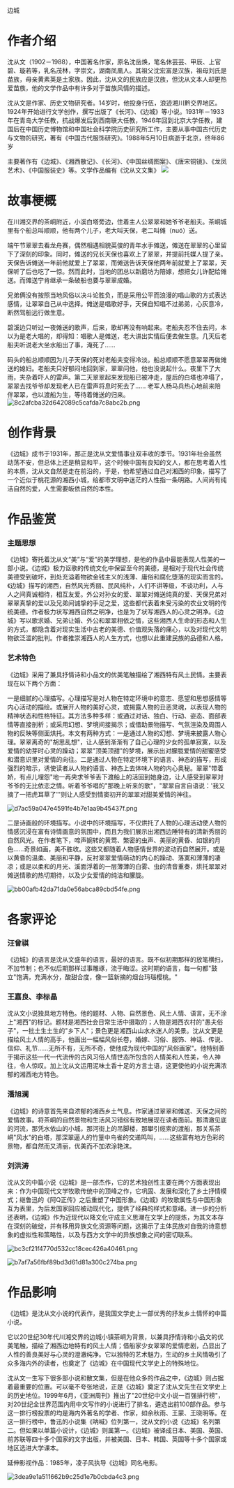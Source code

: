  边城
# 作者介绍
沈从文（1902－1988），中国著名作家，原名沈岳焕，笔名休芸芸、甲辰、上官碧、璇若等，乳名茂林，字崇文，湖南凤凰人。其祖父沈宏富是汉族，祖母刘氏是苗族，母亲黄素英是土家族。因此，沈从文的民族应是汉族，但沈从文本人却更热爱苗族，他的文学作品中有许多对于苗族风情的描述。

沈从文是作家、历史文物研究者。14岁时，他投身行伍，浪迹湘川黔交界地区。1924年开始进行文学创作，撰写出版了《长河》、《边城》等小说。1931年－1933年在青岛大学任教，抗战爆发后到西南联大任教，1946年回到北京大学任教，建国后在中国历史博物馆和中国社会科学院历史研究所工作，主要从事中国古代历史与文物的研究，著有《中国古代服饰研究》。1988年5月10日病逝于北京，终年86岁

主要著作有《边城》、《湘西散记》、《长河》、《中国丝绸图案》、《唐宋铜镜》、《龙凤艺术》、《中国服装史》等。文学作品编有《沈从文文集》
![](C:\Users\24019\Pictures\QQ图片20231126164912.jpg)


# 故事梗概
在川湘交界的茶峒附近，小溪白塔旁边，住着主人公翠翠和她爷爷老船夫。茶峒城里有个船总叫顺顺，他有两个儿子，老大叫天保，老二叫傩（nuó）送。

端午节翠翠去看龙舟赛，偶然相遇相貌英俊的青年水手傩送，傩送在翠翠的心里留下了深刻的印象。同时，傩送的兄长天保也喜欢上了翠翠，并提前托媒人提了亲。天保告诉傩送一年前他就爱上了翠翠，而傩送告诉天保他两年前就爱上了翠翠，天保听了后也吃了一惊。然而此时，当地的团总以新磨坊为陪嫁，想把女儿许配给傩送。而傩送宁肯继承一条破船也要与翠翠成婚。

兄弟俩没有按照当地风俗以决斗论胜负，而是采用公平而浪漫的唱山歌的方式表达感情，让翠翠自己从中选择。傩送是唱歌好手，天保自知唱不过弟弟，心灰意冷，断然驾船远行做生意。

碧溪边只听过一夜傩送的歌声，后来，歌却再没有响起来。老船夫忍不住去问，本以为是老大唱的，却得知：唱歌人是傩送，老大讲出实情后便去做生意。几天后老船夫听说老大坐水船出了事，淹死了……

码头的船总顺顺因为儿子天保的死对老船夫变得冷淡。船总顺顺不愿意翠翠再做傩送的媳妇。老船夫只好郁闷地回到家，翠翠问他，他也没说起什么。夜里下了大雨，夹杂着吓人的雷声。第二天翠翠起来发现船已被冲走，屋后的白塔也冲塌了，翠翠去找爷爷却发现老人已在雷声将息时死去了…… 老军人杨马兵热心地前来陪伴翠翠，也以渡船为生，等待着傩送的归来。
![8c2afcba32d642089c5cafda7c8abc2b.png](en-resource://database/544:0)


# 创作背景
《边城》成书于1931年，那正是沈从文爱情事业双丰收的季节。1931年社会虽然动荡不安，但总体上还是稍显和平，这个时候中国有良知的文人，都在思考着人性的本质，沈从文自然是走在前沿的，于是，他希望通过自己对湘西的印象，描写了一个近似于桃花源的湘西小城，给都市文明中迷茫的人性指一条明路。人间尚有纯洁自然的爱，人生需要皈依自然的本性。


# 作品鉴赏
### 主题思想
《边城》寄托着沈从文“美”与“爱”的美学理想，是他的作品中最能表现人性美的一部小说。《边城》极力讴歌的传统文化中保留至今的美德，是相对于现代社会传统美德受到破坏，到处充溢着物欲金钱主义的浅薄、庸俗和腐化堕落的现实而言的。《边城》描写的湘西，自然风光秀丽、民风纯朴，人们不讲等级，不谈功利，人与人之间真诚相待，相互友爱。外公对孙女的爱、翠翠对傩送纯真的爱、天保兄弟对翠翠真挚的爱以及兄弟间诚挚的手足之爱，这些都代表着未受污染的农业文明的传统美德。作者极力状写湘西自然之明净，也是为了状写湘西人的心灵之明净。《边城》写以歌求婚、兄弟让婚、外公和翠翠相依之情，这些湘西人生命的形态和人生的方式，都隐含着对现实生活中古老的美德、价值观失落的痛心，以及对现代文明物欲泛滥的批判。作者推崇湘西人的人生方式，也想以此重建民族的品德和人格。

### 艺术特色
《边城》采用了兼具抒情诗和小品文的优美笔触描绘了湘西特有风土民情。主要表现在以下两个方面：

一是细腻的心理描写。心理描写是对人物在特定环境中的意志、愿望和思想感情等内心活动的描绘。或展开人物的美好心灵，或揭露人物的丑恶灵魂，以表现人物的精神状态和性格特征。其方法多种多样：或通过对话、独白、行动、姿态、面部表情等直接剖析；或采用幻想、梦境间接揭示；或借助景物描写、气氛渲染及周围人物的反映等侧面烘托。本文有两种方式：一是通过人物的幻想、梦境来披露人物心理。翠翠离奇的"胡思乱想"，让人感到渐渐有了自己心理的少女的孤单寂寞，以及爱情的幼芽时心灵的躁动；翠翠"顶美顶甜"的梦境，展示出对朦胧爱情的甜蜜感受和潜意识里对爱情的向往。二是通过人物在特定环境下的语言、神态的描写，形成强烈的暗示，诱使读者从人物的语言、神态上去体味人物的内心奥秘。翠翠"带着娇，有点儿埋怨"地一再央求爷爷丢下渡船上的活回到她身边，让人感受到翠翠对爷爷的无比依恋之情。听着爷爷唱的"那晚上听来的歌"，"翠翠自言自语说：'我又摘了一把虎耳草了'"则让人感受到情窦初开的翠翠对甜美爱情的神往。

![d7ac59a047e4591fe4b7e1aa9b45437f.png](en-resource://database/548:0)

二是诗画般的环境描写。小说中的环境描写，不仅烘托了人物的心理活动使人物的情感沉浸在富有诗情画意的氛围中，而且为我们展示出湘西边陲特有的清新秀丽的自然风光。在作者笔下，啼声婉转的黄莺、繁密的虫声、美丽的黄昏、如银的月色……奇景如画，美不胜收。这些又都随着人物感情世界的波动而自然展开。或是以黄昏的温柔、美丽和平静，反衬翠翠爱情萌动的内心的躁动、落寞和薄薄的凄凉；或是以柔和的月光、溪面浮着的一层薄薄的白雾、虫的清音重奏，烘托翠翠对傩送情歌的热切期待，以及少女爱情的纯洁和朦胧。

![bb00afb42da71da0e56abca89cbd54fe.png](en-resource://database/550:0)


# 各家评论


### 汪曾祺
《边城》的语言是沈从文盛年的语言，最好的语言。既不似初期那样的放笔横扫，不加节制；也不似后期那样过事雕琢，流于晦涩。这时期的语言，每一句都"鼓立"饱满，充满水分，酸甜合度，像一篮新摘的烟台玛瑙樱桃。"

### 王嘉良、李标晶
沈从文小说独具地方特色。他的题材、人物、自然景色、风土人情、语言，无不涂上"湘西"的标记。题材是湘西社会日常生活中摄取的；人物是湘西农村的"愚夫俗子"，一批土生土生的"乡下人"；景色更是湘西山山水水迷人的美景。沈从文更是描绘风土人情的高手，他画出一幅幅风俗长卷，婚嫁、习俗、服饰、神话、传说、信仰、礼节……无所不有，无所不奇，使他成为现代中国的"风俗画家"。他特别善于揭示这些一代一代流传的古风习俗人情世态所包含的人情美和人性美，令人神往，令人惊叹。加上沈从文运用泥味土香十足的方言土语，这更使他的小说充满浓郁的湘西地方特色。

### 潘旭澜
《边城》的诗意首先来自浓郁的湘西乡土气息。作家通过翠翠和傩送、天保之间的爱情故事。将茶峒的自然景物和生活风习错综有致地展现在读者面前。那清澈见底的河流，那凭水依山的小城，那河街上的吊脚楼，那攀引缆索的渡船，那关系茶峒"风水"的白塔，那深翠逼人的竹篁中鸟雀的交递鸣叫，……这些富有地方色彩的景物，都自然而又清丽，优美而不加浓涂艳沫。

### 刘洪涛
沈从文的中篇小说《边城》是一部杰作，它的艺术独创性主要在两个方面表现出来：作为中国现代文学牧歌传统中的顶峰之作，它巩固、发展和深化了乡土抒情模式；继鲁迅的《阿Q正传》之后重塑了中国形象。《边城》的牧歌属性与中国形象互为表里，为后发国家回应被动现代化，提供了经典的样式和意绪。进一步的分析还表明，《边城》作为近现代以降文化守成主义思潮在文学上的提炼，为其文本存在深刻的破绽，并有移用异族文化资源等问题，这揭示了主体民族对自我的诗意想象的虚拟性和策略性，以及与西方文学中的异族想象之间的密切联系。


![bc3cf21f4770d532cc18cec426a40461.png](en-resource://database/554:0)


![b7af7a56fbf89bd3d61d81a300c274ba.png](en-resource://database/556:0)

# 作品影响
《边城》是沈从文小说的代表作，是我国文学史上一部优秀的抒发乡土情怀的中篇小说。

它以20世纪30年代川湘交界的边城小镇茶峒为背景，以兼具抒情诗和小品文的优美笔触，描绘了湘西边地特有的风土人情；借船家少女翠翠的爱情悲剧，凸显出了人性的善良美好与心灵的澄澈纯净。它以独特的艺术魅力，生动的乡土风情吸引了众多海内外的读者，也奠定了《边城》在中国现代文学史上的特殊地位。

沈从文一生写下很多部小说和散文集，但是在他众多的作品之中，《边城》则占据着最重要的位置。可以毫不夸张地说，正是《边城》奠定了沈从文先生在文学史上的历史地位。1999年6月，《亚洲周刊》推出了"20世纪中文小说一百强排行榜"，对20世纪全世界范围内用中文写作的小说进行了排名，遴选出前100部作品。参与这一排行榜投票的均是海内外著名的学者、作家，如余秋雨、王蒙、王晓明等。在这一排行榜中，鲁迅的小说集《呐喊》位列第一，沈从文的小说《边城》名列第二。但如果以单篇小说计，《边城》则属第一。《边城》被译成日本、美国、英国、前苏联等四十多个国家的文字出版，并被美国、日本、韩国、英国等十多个国家或地区选进大学课本。

延伸影视作品：1985年，凌子风执导《边城》同名电影。

![3dea9e1a511662b9c25d1e7b0cbda4c3.png](en-resource://database/552:0)